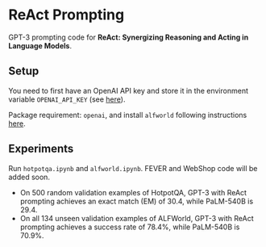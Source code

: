 # ReAct Prompting

GPT-3 prompting code for **ReAct: Synergizing Reasoning and Acting in Language Models**.

## Setup
You need to first have an OpenAI API key and store it in the environment variable ``OPENAI_API_KEY`` (see [here](https://help.openai.com/en/articles/5112595-best-practices-for-api-key-safety)).

Package requirement: ``openai``, and install ``alfworld`` following instructions [here](https://github.com/alfworld/alfworld).

## Experiments
Run ``hotpotqa.ipynb`` and ``alfworld.ipynb``. FEVER and WebShop code will be added soon.

- On 500 random validation examples of HotpotQA, GPT-3 with ReAct prompting achieves an exact match (EM) of 30.4, while PaLM-540B is 29.4.
- On all 134 unseen validation examples of ALFWorld, GPT-3 with ReAct prompting achieves a success rate of 78.4%, while PaLM-540B is 70.9%.
